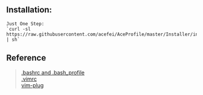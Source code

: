 ## Installation:
    Just One Step: 
    `curl -sl https://raw.githubusercontent.com/acefei/AceProfile/master/Installer/install.sh | sh`

## Reference
> [.bashrc and .bash_profile](http://tldp.org/LDP/abs/html/sample-bashrc.html)<br>
> [.vimrc](https://github.comfisadev/fisa-vim-config/blob/master/.vimrc)<br>
> [vim-plug](https://github.com/junegunn/vim-plug)<br>
